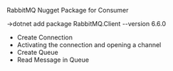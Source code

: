 RabbitMQ Nugget Package for Consumer

->dotnet add package RabbitMQ.Client --version 6.6.0
- Create Connection
- Activating the connection and opening a channel
- Create Queue
- Read Message in Queue
